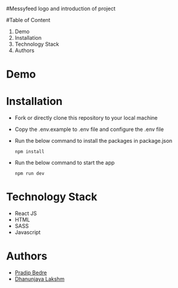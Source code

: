 #Messyfeed
logo and introduction of project

#Table of Content
1. Demo
2. Installation
3. Technology Stack
4. Authors

# Demo


# Installation

- Fork or directly clone this repository to your local machine
- Copy the .env.example to .env file and configure the .env file
- Run the below command to install the packages in package.json

  `npm install`

- Run the below command to start the app

  `npm run dev`

# Technology Stack
 
 -  React JS
 -  HTML
 -  SASS
 -  Javascript


# Authors
- [Pradip Bedre](https://github.com/pradipbedre)
- [Dhanunjaya Lakshm](https://github.com/dhanunjayalakshmi)
